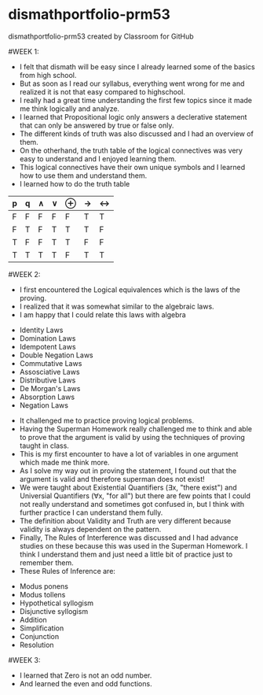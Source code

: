 # dismathportfolio-prm53
dismathportfolio-prm53 created by Classroom for GitHub

#WEEK 1:
  * I felt that dismath will be easy since I already learned some of the basics from high school. 
  * But as soon as I read our syllabus, everything went wrong for me and realized it is not that easy compared to highschool.
  * I really had a great time understanding the first few topics since it made me think logically and analyze.
  * I learned that Propositional logic only answers a declerative statement that can only be answered by true or false only.
  * The different kinds of truth was also discussed and I had an overview of them.
  * On the otherhand, the truth table of the logical connectives was very easy to understand and I enjoyed learning them.
  * This logical connectives have their own unique symbols and I learned how to use them and understand them.
  * I learned how to do the truth table
  
   p   |   q   |   ∧    |   ∨   |   ⊕   |   →   |   ↔
------ | -------- | -------- | -------- | --------| --------| --------
F   |  F  |  F  |  F  |  F  |  T  |  T
F   |  T  |  F  |  T  |  T  |  T  |  F
T   |  F  |  F  |  T  |  T  |  F  |  F
T   |  T  |  T  |  T  |  F  |  T  |  T
  
#WEEK 2:
  * I first encountered the Logical equivalences which is the laws of the proving.
  * I realized that it was somewhat similar to the algebraic laws.
  * I am happy that I could relate this laws with algebra
  
   - Identity Laws
   - Domination Laws
   - Idempotent Laws
   - Double Negation Laws
   - Commutative Laws
   - Assosciative Laws
   - Distributive Laws
   - De Morgan's Laws
   - Absorption Laws
   - Negation Laws
  * It challenged me to practice proving logical problems.
  * Having the Superman Homework really challenged me to think and able to prove that the argument is valid by using the techniques of       proving taught in class.
  * This is my first encounter to have a lot of variables in one argument which made me think more.
  * As I solve my way out in proving the statement, I found out that the argument is valid and therefore superman does not exist! 
  * We were taught about Existential Quantifiers (∃x, "there exist") and Universial Quantifiers (∀x, "for all") but there are few points that I could not really understand and sometimes got confused in, but I think with further practice I can understand them fully.
  * The definition about Validity and Truth are very different because validity is always dependent on the pattern.
  * Finally, The Rules of Interference was discussed and I had advance studies on these because this was used in the Superman Homework. I think I understand them and just need a little bit of practice just to remember them.
  * These Rules of Inference are:
   - Modus ponens
   - Modus tollens
   - Hypothetical syllogism
   - Disjunctive syllogism
   - Addition
   - Simplification
   - Conjunction
   - Resolution

#WEEK 3:

  * I learned that Zero is not an odd number.
  * And learned the even and odd functions.

